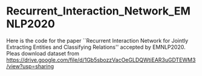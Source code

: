 # Recurrent_Interaction_Network_EMNLP2020
Here is the code for the paper ``Recurrent Interaction Network for Jointly Extracting Entities and Classifying Relations'' accepted by EMNLP2020.
Pleas download dataset from https://drive.google.com/file/d/1Gb5sbozzVacOeGLDQWtiEAR3uGDTEWM3/view?usp=sharing
